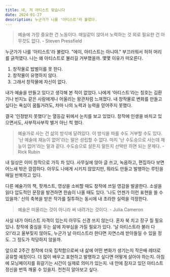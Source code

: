 ```yaml
---
title: 네, 저 아티스트 맞습니다
date: 2024-01-27
description: 누군가가 나를 '아티스트'라 불렀다.
---
```


> 예술에 가장 중요한 건 노동이다. 매일같이 앉아서 노력하는 것 외로 필요한 건 아무것도 없다. - Steven Pressfield

누군가가 나를 '아티스트'라 불렀다. "에이, 아티스트는 아니야." 부끄러워서 허허 머리를 긁적였다.
나는 왜 아티스트로 불리길 거부했을까. 몇몇 이유가 떠오른다.

1. 창작물로 밥벌이를 못 한다.
2. 창작물이 유명하지 않다.
3. 그래서 창작물에 자신이 없다.

내가 예술을 만들고 있다고 생각해 본 적이 없었다. 나에게 '아티스트'라는 칭호는 김환기나 빈지노 같은 사람에게나 어울리는 왕관처럼 느껴졌다. 내 창작물로 변화를 만들고 싶다는 욕심이 꿈틀거려도, 차마 나의 노력과 능력을 믿어주지 못했다.

결국 '인정받지 못했다'는 열등감 뒤에서 눈치를 보고 있었다. 창작에 인생을 바치고 있으면서도, 사부작사부작 별거 아닌 척 했다.

> 예술가로 사는 건 삶의 방식에 달려있다. 이 방식을 따를 수도 거부할 수도 있다. '난 예술에 재능이 없어'라는 말은 성립할 수 없다. 마치 '난 수도승으로 사는데 재능이 없어'라는 말과 같다. 수도승으로 살든지 말든지 선택만 하면 되는 문제다. - Rick Rubin

내 일상은 이미 창작으로 가득 차 있다. 사무실에 앉아 글 쓰고, 녹음하고, 편집하다 보면 어느새 밖은 깜깜하다. 아무도 나에게 시키지 않았지만, 뭐라도 만들고 발행하는 루틴을 매일 반복하고 있다.

다른 예술가의 책, 팟캐스트, 영상을 소비할 때도 창작에 쓰일 영감을 발굴한다. 소설을 읽다 압도적인 문장을 발견하면 한숨이 나올 때도 있다. '나도 언젠가 이런 표현을 쓸 수 있을까.' 신의 축복을 받은 작가를 질투하는 동시에 내 초라한 실력을 걱정한다.

> 예술은 떠올리는 것이 아니라 써 내려가는 것이다. - Julia Cameron

사실 내가 아티스트 자격이 있는지 아무도 신경 쓰지 않는다. 혼자 북 치고 장구 칠 필요 있나. 창작에 중심을 두는 삶에 자부심을 가질 필요가 있다. '날 아티스트라 불러 다오!'라고 울부짖지 않아도, 누군가 날 아티스트라 한다면 자연스레 받아들일 수 있을 정도. 그 정도가 적당하지 않을까.

앞으로 2주간 창작에 더욱 집착함으로써 내 삶에 어떤 변화가 생기는지 작은배 레터로 공유할 예정이다. 더 많이 배우고 표현하고 발행하고 싶다면 어떻게 살아야 하는지. 아침에 모닝페이지를 휘갈기는 시간이 실제로 의미가 있는지. 내 안에 잠자고 있던 아티스트 정신을 번뜩 깨울 수 있을지. 천천히 알아보고 싶다.